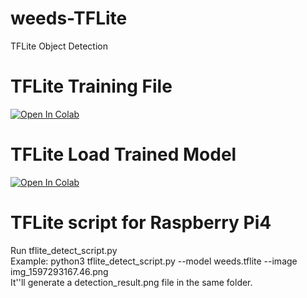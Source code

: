 # weeds-TFLite
TFLite Object Detection

# TFLite Training File 
[![Open In Colab](https://colab.research.google.com/assets/colab-badge.svg)](https://colab.research.google.com/github/carboni123/weeds-tflite/blob/main/TFlite_trainweeds.ipynb)

# TFLite Load Trained Model
[![Open In Colab](https://colab.research.google.com/assets/colab-badge.svg)](https://colab.research.google.com/github/carboni123/weeds-tflite/blob/main/weeds_TFLite_loadfromexportedmodel.ipynb)

# TFLite script for Raspberry Pi4
Run tflite_detect_script.py  
Example: python3 tflite_detect_script.py --model weeds.tflite --image img_1597293167.46.png  
It''ll generate a detection_result.png file in the same folder.  